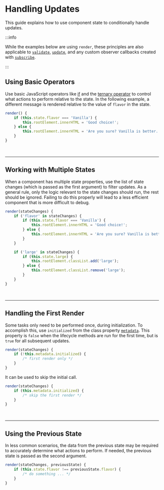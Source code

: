 # Handling Updates

This guide explains how to use component state to conditionally handle updates.

:::info

While the examples below are using `render`, these principles are also applicable to [`validate`](../api/component.md#validate), [`update`](../api/component.md#update), and any custom observer callbacks created with [`subscribe`](../api/component.md#subscribe).

:::

## Using Basic Operators

Use basic JavaScript operators like [if](https://developer.mozilla.org/en-US/docs/Web/JavaScript/Reference/Statements/if...else) and the [ternary operator](https://developer.mozilla.org/en/docs/Web/JavaScript/Reference/Operators/Conditional_Operator) to control what actions to perform relative to the state. In the following example, a different message is rendered relative to the value of `flavor` in the state.

```js
render() {
    if (this.state.flavor === 'Vanilla') {
        this.rootElement.innerHTML = 'Good choice!';
    } else {
        this.rootElement.innerHTML = 'Are you sure? Vanilla is better.';
    }
}
```

<br />

---

## Working with Multiple States

When a component has multiple state properties, use the list of state changes (which is passed as the first argument) to filter updates. As a general rule, only the logic relevant to the state changes should run, the rest should be ignored. Failing to do this properly will lead to a less efficient component that is more difficult to debug.

```js
render(stateChanges) {
    if ('flavor' in stateChanges) {
        if (this.state.flavor === 'Vanilla') {
            this.rootElement.innerHTML = 'Good choice!';
        } else {
            this.rootElement.innerHTML = 'Are you sure? Vanilla is better.';
        }
    }

    if ('large' in stateChanges) {
        if (this.state.large) {
            this.rootElement.classList.add('large');
        } else {
            this.rootElement.classList.remove('large');
        }
    }
}
```

<br />

---

## Handling the First Render

Some tasks only need to be performed once, during initialization. To accomplish this, use `initialized` from the class property [`metadata`](../api/component.md#metadata). This property is `false` when the lifecycle methods are run for the first time, but is `true` for all subsequent updates.

```js
render(stateChanges) {
    if (!this.metadata.initialized) {
        /* first render only */
    }
}
```

It can be used to skip the initial call.

```js
render(stateChanges) {
    if (this.metadata.initialized) {
        /* skip the first render */
    }
}
```

<br />

---

## Using the Previous State

In less common scenarios, the data from the previous state may be required to accurately determine what actions to perform. If needed, the previous state is passed as the second argument.

```js
render(stateChanges, previousState) {
    if (this.state.flavor !== previousState.flavor) {
        /* do something ... */
    }
}
```
